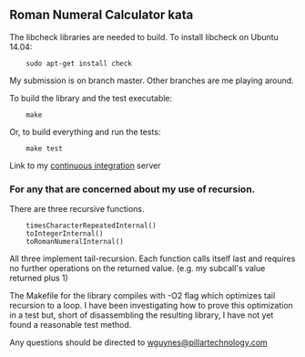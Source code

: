 ## Roman Numeral Calculator kata ##

The libcheck libraries are needed to build.
To install libcheck on Ubuntu 14.04: 
```
    sudo apt-get install check
```
My submission is on branch master. Other branches are me playing around.

To build the library and the test executable:
```
    make
```
Or, to build everything and run the tests:
```
    make test
```
Link to my [continuous integration](http://lion.guynes.net/ci/job/RomanNumeralCalculator/) server

### For any that are concerned about my use of recursion. ###

There are three recursive functions.
```
    timesCharacterRepeatedInternal()
    toIntegerInternal()
    toRomanNumeralInternal()
```
All three implement tail-recursion.
Each function calls itself last and requires no further operations on the returned value. (e.g. my subcall's value returned plus 1)

The Makefile for the library compiles with -O2 flag which optimizes tail recursion to a loop. I have been investigating how to prove this optimization in a test but, short of disassembling the resulting library, I have not yet found a reasonable test method.

Any questions should be directed to wguynes@pillartechnology.com
